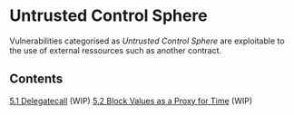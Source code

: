 # Untrusted Control Sphere

Vulnerabilities categorised as *Untrusted Control Sphere* are exploitable to the use of external ressources such as another contract.
## Contents

[5.1 Delegatecall](5-1-Delegatecall.md) (WIP)
[5.2 Block Values as a Proxy for Time](5-2-Block_Values_as_a_Proxy_for_Time.md) (WIP)
